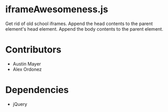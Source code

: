 # iframeAwesomeness.js

Get rid of old school iframes.
Append the head contents to the parent element's head element.
Append the body contents to the parent element.

# Contributors

* Austin Mayer
* Alex Ordonez

# Dependencies

* jQuery

